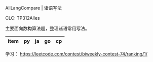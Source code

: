 AllLangCompare | 诸语写法

CLC: TP312Alles

主要面向数构算法题，整理诸语常用写法。

item|py|ja|go|cp
-|-|-|-|-

学习：  https://leetcode.com/contest/biweekly-contest-74/ranking/1/